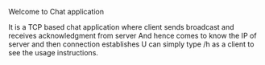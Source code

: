 Welcome to Chat application

It is a TCP based chat application where client sends broadcast and receives acknowledgment from server
And hence comes to know the IP of server and then connection establishes
U can simply type /h as a client to see the usage instructions.
